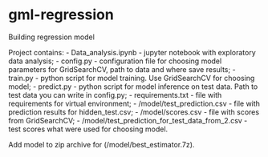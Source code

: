 # gml-regression
Building regression model

Project contains:
	- Data_analysis.ipynb - jupyter notebook with exploratory data analysis;
	- config.py - configuration file for choosing model parameters for GridSearchCV, path to data and where save results; 
	- train.py - python script for model training. Use GridSearchCV for choosing model;
	- predict.py - python script for model inference on test data. Path to test data you can write in config.py;
	- requirements.txt - file with requirements for virtual environment;
	- /model/test_prediction.csv - file with prediction results for hidden_test.csv;
	- /model/scores.csv - file with scores from GridSearchCV;
	- /model/test_prediction_for_test_data_from_2.csv - test scores what were used for choosing model.

Add model to zip archive for (/model/best_estimator.7z). 